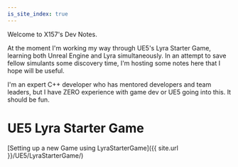 ```yaml
---
is_site_index: true
---
```



Welcome to X157's Dev Notes.

At the moment I'm working my way through UE5's Lyra Starter Game, learning both Unreal Engine and Lyra simultaneously.  In an attempt to save fellow simulants some discovery time, I'm hosting some notes here that I hope will be useful.

I'm an expert C++ developer who has mentored developers and team leaders, but I have ZERO experience with game dev or UE5 going into this.  It should be fun.

# UE5 Lyra Starter Game

[Setting up a new Game using LyraStarterGame]({{ site.url }}/UE5/LyraStarterGame/)

